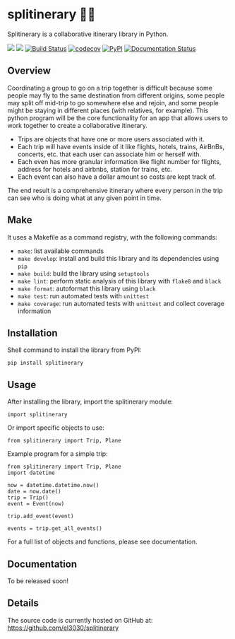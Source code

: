 # splitinerary 📝🛫

Splitinerary is a collaborative itinerary library in Python.

[![](https://img.shields.io/github/license/el3030/splitinerary)](https://opensource.org/license/mit/)
[![](https://img.shields.io/github/issues/el3030/splitinerary)](https://github.com/el3030/splitinerary/issues)
[![Build Status](https://github.com/el3030/splitinerary/workflows/Build%20Status/badge.svg?branch=main)](https://github.com/el3030/splitinerary/actions/workflows/build.yml)
[![codecov](https://codecov.io/gh/el3030/splitinerary/branch/main/graph/badge.svg)](https://codecov.io/gh/el3030/splitinerary)
[![PyPI](https://img.shields.io/pypi/v/splitinerary)](https://pypi.org/project/splitinerary/)
[![Documentation Status](https://readthedocs.org/projects/splitinerary/badge/?version=latest)](https://el3030.github.io/splitinerary/)


## Overview

Coordinating a group to go on a trip together is difficult because some people may fly to the same destination from different origins, some people may split off mid-trip to go somewhere else and rejoin, and some people might be staying in different places (with relatives, for example). This python program will be the core functionality for an app that allows users to work together to create a collaborative itinerary.

- Trips are objects that have one or more users associated with it.
- Each trip will have events inside of it like flights, hotels, trains, AirBnBs, concerts, etc. that each user can associate him or herself with.
- Each even has more granular information like flight number for flights, address for hotels and airbnbs, station for trains, etc.  
- Each event can also have a dollar amount so costs are kept track of.

The end result is a comprehensive itinerary where every person in the trip can see who is doing what at any given point in time.

## Make

It uses a Makefile as a command registry, with the following commands:

- `make`: list available commands
- `make develop`: install and build this library and its dependencies using `pip`
- `make build`: build the library using `setuptools`
- `make lint`: perform static analysis of this library with `flake8` and `black`
- `make format`: autoformat this library using `black`
- `make test`: run automated tests with `unittest`
- `make coverage`: run automated tests with `unittest` and collect coverage information

## Installation

Shell command to install the library from PyPI:
```
pip install splitinerary
```

## Usage

After installing the library, import the splitinerary module:
```
import splitinerary
```
Or import specific objects to use:
```
from splitinerary import Trip, Plane
```

Example program for a simple trip:
```
from splitinerary import Trip, Plane
import datetime

now = datetime.datetime.now()
date = now.date()
trip = Trip()
event = Event(now)

trip.add_event(event)

events = trip.get_all_events()
```

For a full list of objects and functions, please see documentation.

## Documentation

To be released soon!

## Details

The source code is currently hosted on GitHub at: https://github.com/el3030/splitinerary



